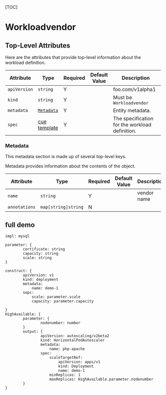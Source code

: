[TOC]

# Workloadvendor

## Top-Level Attributes

Here are the attributes that provide top-level information about the workload definition.

| Attribute | Type | Required | Default Value | Description |
|-----------|------|----------|---------------|-------------|
| `apiVersion` | `string` | Y | | foo.com/v1alpha1 |
| `kind` | `string` | Y || Must be `Workloadvendor` |
| `metadata` | [`Metadata`](#metadata) | Y | | Entity metadata. |
| `spec`| [cue template](#https://cuelang.org/) | Y | | The specification for the workload definition. |

### Metadata

This metadata section is made up of several top-level keys.

Metadata provides information about the contents of the object.

| Attribute | Type | Required | Default Value | Description |
|-----------|------|----------|---------------|-------------|
| `name` | `string` | Y | | vendor name |
| `annotations` | `map[string]string`| N | |  |

## full demo
```
impl: mysql

parameter: {
		certificate: string
		capacity: string
		scale: string
}

construct: {
		apiVersion: v1
		kind: deployment
		metadata:
			name: demo-1
		sepc:
			scale: parameter.scale
			capacity: parameter.capacity

}
HighAvailable: {
		parameter: {
				nodenumber: number
		}
		output: {
				apiVersion: autoscaling/v2beta2
				kind: HorizontalPodAutoscaler
				metadata:
					name: php-apache
				spec:
					scaleTargetRef:
						apiVersion: apps/v1
						kind: Deployment
						name: demo-1
					minReplicas: 1
					maxReplicas: HighAvailable.parameter.nodenumber
		}
}


```
